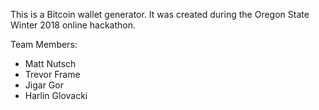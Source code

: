 This is a Bitcoin wallet generator. It was created during the Oregon State Winter 2018 online hackathon.

Team Members:<br/>
<ul><li>Matt Nutsch</li>
<li>Trevor Frame</li>
<li>Jigar Gor</li>
<li>Harlin Glovacki</li></ul>
